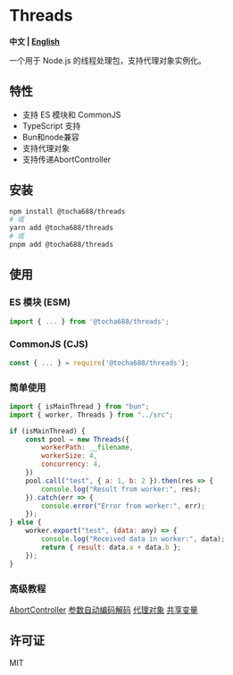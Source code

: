# Threads

**中文 | [English](README.md)**

一个用于 Node.js 的线程处理包，支持代理对象实例化。

## 特性

- 支持 ES 模块和 CommonJS
- TypeScript 支持
- Bun和node兼容
- 支持代理对象
- 支持传递AbortController


## 安装

```bash
npm install @tocha688/threads
# 或
yarn add @tocha688/threads
# 或
pnpm add @tocha688/threads
```

## 使用

### ES 模块 (ESM)

```javascript
import { ... } from '@tocha688/threads';
```

### CommonJS (CJS)

```javascript
const { ... } = require('@tocha688/threads');
```

### 简单使用

```javascript
import { isMainThread } from "bun";
import { worker, Threads } from "../src";

if (isMainThread) {
    const pool = new Threads({
        workerPath: __filename,
        workerSize: 4,
        concurrency: 4,
    })
    pool.call("test", { a: 1, b: 2 }).then(res => {
        console.log("Result from worker:", res);
    }).catch(err => {
        console.error("Error from worker:", err);
    });
} else {
    worker.export("test", (data: any) => {
        console.log("Received data in worker:", data);
        return { result: data.a + data.b };
    });
}
```

### 高级教程
[AbortController](https://github.com/tocha688/threads/blob/main/examples/AbortController.ts)
[参数自动编码解码](https://github.com/tocha688/threads/blob/main/examples/ParameterEncoding.ts)
[代理对象](https://github.com/tocha688/threads/blob/main/examples/ProxyClass.ts)
[共享变量](https://github.com/tocha688/threads/blob/main/examples/shared.ts)


## 许可证

MIT
